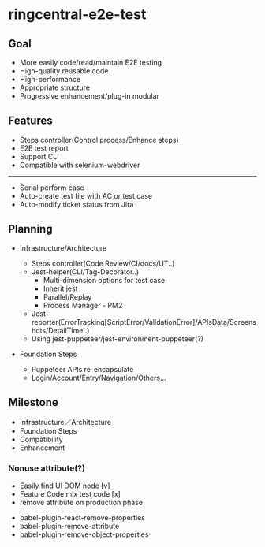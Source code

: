 # ringcentral-e2e-test

## Goal
* More easily code/read/maintain E2E testing
* High-quality reusable code
* High-performance
* Appropriate structure
* Progressive enhancement/plug-in modular

## Features
* Steps controller(Control process/Enhance steps)
* E2E test report
* Support CLI
* Compatible with selenium-webdriver
----
* Serial perform case
* Auto-create test file with AC or test case
* Auto-modify ticket status from Jira

## Planning
- Infrastructure/Architecture
  * Steps controller(Code Review/CI/docs/UT..)
  * Jest-helper(CLI/Tag-Decorator..)
    * Multi-dimension options for test case 
    * Inherit jest
    * Parallel/Replay
    * Process Manager - PM2
  * Jest-reporter(ErrorTracking[ScriptError/ValidationError]/APIsData/Screenshots/DetailTime..)
  * Using jest-puppeteer/jest-environment-puppeteer(?)

- Foundation Steps
  * Puppeteer APIs re-encapsulate
  * Login/Account/Entry/Navigation/Others...

## Milestone
* Infrastructure／Architecture
* Foundation Steps
* Compatibility
* Enhancement


### Nonuse attribute(?)
- Easily find UI DOM  node [v]
- Feature Code mix test code [x]
- remove attribute on production phase
 * babel-plugin-react-remove-properties
 * babel-plugin-remove-attribute
 * babel-plugin-remove-object-properties



